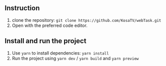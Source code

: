 ## Instruction

1. clone the repository: `git clone https://github.com/KosaTV/webTask.git`
2. Open with the preferred code editor.

## Install and run the project
1. Use `yarn` to install dependencies: `yarn install`
2. Run the project using `yarn dev` / `yarn build` and `yarn preview`
